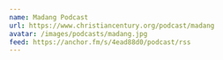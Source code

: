 ```yaml
---
name: Madang Podcast
url: https://www.christiancentury.org/podcast/madang
avatar: /images/podcasts/madang.jpg
feed: https://anchor.fm/s/4ead88d0/podcast/rss
---
```

